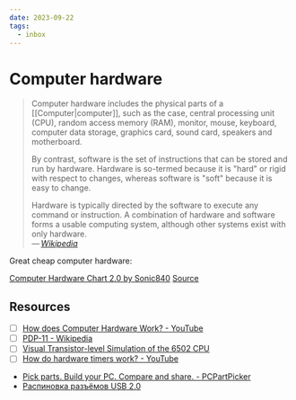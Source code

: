 ```yaml
---
date: 2023-09-22
tags:
  - inbox
---
```


# Computer hardware

> Computer hardware includes the physical parts of a [[Computer|computer]], such
> as the case, central processing unit (CPU), random access memory (RAM),
> monitor, mouse, keyboard, computer data storage, graphics card, sound card,
> speakers and motherboard.
>
> By contrast, software is the set of instructions that can be stored and run by
> hardware. Hardware is so-termed because it is "hard" or rigid with respect to
> changes, whereas software is "soft" because it is easy to change.
>
> Hardware is typically directed by the software to execute any command or
> instruction. A combination of hardware and software forms a usable computing
> system, although other systems exist with only hardware.\
> — <cite>[Wikipedia](https://en.wikipedia.org/wiki/Computer_hardware)</cite>

Great cheap computer hardware:

[Computer Hardware Chart 2.0 by Sonic840](./img/Computer_hardware_chart.png)
[Source](https://www.deviantart.com/sonic840/art/Computer-Hardware-Chart-2-0-587798335)

## Resources

- [ ] [How does Computer Hardware Work?  - YouTube](https://www.youtube.com/watch?v=d86ws7mQYIg)
- [ ] [PDP-11 - Wikipedia](https://en.wikipedia.org/wiki/PDP-11)
- [ ] [Visual Transistor-level Simulation of the 6502 CPU](http://visual6502.org/)
- [ ] [How do hardware timers work? - YouTube](https://www.youtube.com/watch?v=g_koa00MBLg)
- [Pick parts. Build your PC. Compare and share. - PCPartPicker](https://pcpartpicker.com/)
- [Распиновка разъёмов USB 2.0](http://rones.su/techno/usb.html)
